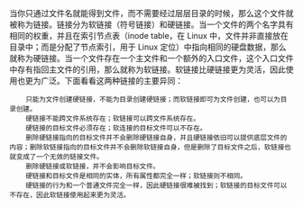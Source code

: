 当你只通过文件名就能得到文件，而不需要经过层层目录的时候，那么这个文件就被称为链接。链接分为软链接（符号链接）和硬链接。当一个文件的两个名字具有相同的权重，并且在索引节点表（inode table，在 Linux 中，文件并非直接放在目录中；而是分配了节点索引，用于 Linux 定位）中指向相同的硬盘数据，那么就称为硬链接。当一个文件存在一个主文件和一个额外的入口文件，这个入口文件中存有指回主文件的引用，那么就称为软链接。软链接比硬链接更为灵活，因此使用也更为广泛。下面看看这两种链接的主要异同：

        只能为文件创建硬链接，不能为目录创建硬链接；而软链接即可为文件创建，也可以为目录创建。
        硬链接不能跨文件系统存在；软链接可以跨文件系统存在。
        硬链接的目标文件必须存在；软连接的目标文件可以不存在。
        删除硬链接指向的目标文件并不会删除硬链接自身，并且硬链接依旧可以提供底层文件的内容；删除软链接指向的目标文件并不会删除软链接自身，但是删除了目标文件之后，软链接也就变成了一个无效的链接文件。
        删除硬链接或软链接，并不会影响目标文件。
        硬链接和目标文件是相同的实体，所有属性都完全一样；软链接则不相同。
        硬链接的行为和一个普通文件完全一样，因此硬链接很难被找到；软链接的目标文件可以不存在，因此软链接使用起来更为灵活。 
